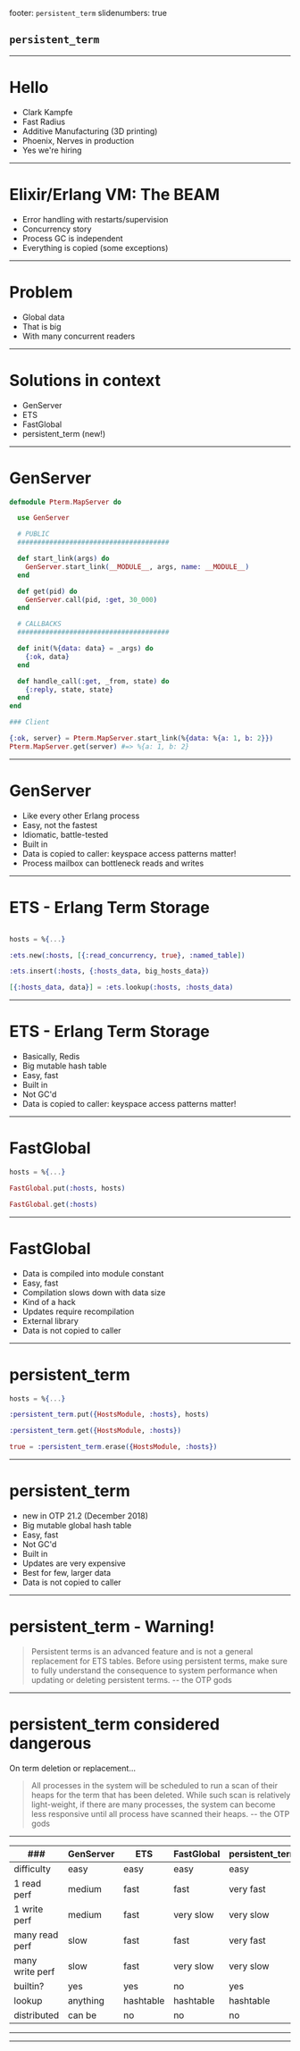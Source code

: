 footer: `persistent_term`
slidenumbers: true

## `persistent_term`

---

# Hello

- Clark Kampfe
- Fast Radius
- Additive Manufacturing (3D printing)
- Phoenix, Nerves in production
- Yes we're hiring


---

# Elixir/Erlang VM: The BEAM

- Error handling with restarts/supervision
- Concurrency story
- Process GC is independent
- Everything is copied (some exceptions)

---

# Problem

- Global data
- That is big
- With many concurrent readers

--------

# Solutions in context

- GenServer
- ETS
- FastGlobal
- persistent_term (new!)

---

# GenServer

```elixir
defmodule Pterm.MapServer do

  use GenServer

  # PUBLIC
  ######################################

  def start_link(args) do
    GenServer.start_link(__MODULE__, args, name: __MODULE__)
  end

  def get(pid) do
    GenServer.call(pid, :get, 30_000)
  end

  # CALLBACKS
  ######################################

  def init(%{data: data} = _args) do
    {:ok, data}
  end

  def handle_call(:get, _from, state) do
    {:reply, state, state}
  end
end

### Client

{:ok, server} = Pterm.MapServer.start_link(%{data: %{a: 1, b: 2}})
Pterm.MapServer.get(server) #=> %{a: 1, b: 2}
```


---

# GenServer

- Like every other Erlang process
- Easy, not the fastest
- Idiomatic, battle-tested
- Built in
- Data is copied to caller: keyspace access patterns matter!
- Process mailbox can bottleneck reads and writes

---

# ETS - Erlang Term Storage

```elixir

hosts = %{...}

:ets.new(:hosts, [{:read_concurrency, true}, :named_table])

:ets.insert(:hosts, {:hosts_data, big_hosts_data})

[{:hosts_data, data}] = :ets.lookup(:hosts, :hosts_data)

```

---

# ETS - Erlang Term Storage

- Basically, Redis
- Big mutable hash table
- Easy, fast
- Built in
- Not GC'd
- Data is copied to caller: keyspace access patterns matter!

---

# FastGlobal

```elixir
hosts = %{...}

FastGlobal.put(:hosts, hosts)

FastGlobal.get(:hosts)
```

---

# FastGlobal

- Data is compiled into module constant
- Easy, fast
- Compilation slows down with data size
- Kind of a hack
- Updates require recompilation
- External library
- Data is not copied to caller

---

# persistent_term

```elixir
hosts = %{...}

:persistent_term.put({HostsModule, :hosts}, hosts)

:persistent_term.get({HostsModule, :hosts})

true = :persistent_term.erase({HostsModule, :hosts})
```

---


# persistent_term

- new in OTP 21.2 (December 2018)
- Big mutable global hash table
- Easy, fast
- Not GC'd
- Built in
- Updates are very expensive
- Best for few, larger data
- Data is not copied to caller

---

# persistent_term - Warning!

> Persistent terms is an advanced feature and is not a general replacement for ETS tables. Before using persistent terms, make sure to fully understand the consequence to system performance when updating or deleting persistent terms.
-- the OTP gods

---

# persistent_term considered dangerous

On term deletion or replacement...

> All processes in the system will be scheduled to run a scan of their heaps for the term that has been deleted. While such scan is relatively light-weight, if there are many processes, the system can become less responsive until all process have scanned their heaps.
-- the OTP gods


---

| ###             | GenServer | ETS       | FastGlobal | persistent_term |
| ---             | --------- | ---       | ---------- | --------------- |
| difficulty      | easy      | easy      | easy       | easy            |
| 1 read perf     | medium    | fast      | fast       | very fast       |
| 1 write perf    | medium    | fast      | very slow  | very slow       |
| many read perf  | slow      | fast      | fast       | very fast       |
| many write perf | slow      | fast      | very slow  | very slow       |
| builtin?        | yes       | yes       | no         | yes             |
| lookup          | anything  | hashtable | hashtable  | hashtable       |
| distributed     | can be    | no        | no         | no              |



---





---

